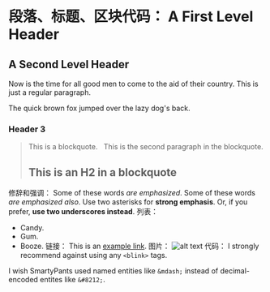 段落、标题、区块代码：
A First Level Header
====================
A Second Level Header
---------------------

Now is the time for all good men to come to
the aid of their country. This is just a
regular paragraph.

The quick brown fox jumped over the lazy
dog's back.
### Header 3

> This is a blockquote.
> 
> This is the second paragraph in the blockquote.
>
> ## This is an H2 in a blockquote

修辞和强调：
Some of these words *are emphasized*.
Some of these words _are emphasized also_.
Use two asterisks for **strong emphasis**.
Or, if you prefer, __use two underscores instead__.
列表：
* Candy.
* Gum.
* Booze.
链接：
This is an [example link](http://example.com/).
图片：
![alt text](/path/to/img.jpg "Title")
代码：
I strongly recommend against using any `<blink>` tags.

I wish SmartyPants used named entities like `&mdash;`
instead of decimal-encoded entites like `&#8212;`.